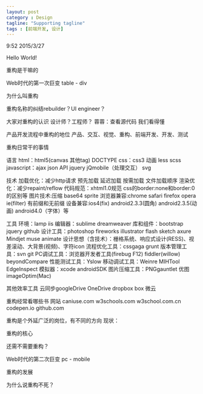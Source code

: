 ```yaml
---
layout: post
category : Design
tagline: "Supporting tagline"
tags : [前端开发, 设计]
---
```


9:52 2015/3/27

Hello World!

重构是干嘛的

Web时代的第一次巨变 table - div

为什么叫重构

重构名称的纠结rebuilder？UI engineer？

大家对重构的认识
设计师？工程师？
蓉蓉：查看源代码 我们看得懂

产品开发流程中重构的地位 产品、交互、视觉、重构、前端开发、开发、测试

重构日常干的事情

语言
html：html5(canvas 其他tag) DOCTYPE
css：css3 动画 less scss
javascript：ajax json API jquery jQmobile（处理交互）
svg

技术
加载优化：减少http请求 预先加载 延迟加载 按需加载 文件加载顺序
渲染优化：减少repaint/reflow
代码规范：xhtml1.0规范 css的border:none和border:0的区别等
图片技术:压缩 base64 sprite
浏览器兼容:chrome safari firefox opera ie(filter) 有前缀和无前缀
设备兼容:ios4(fix) android2.3.3(圆角) android2.3.5(动画) android4.0（字体）等

工具
环境：lamp iis
编辑器：sublime dreamweaver
库和组件：bootstrap jquery github
设计工具：photoshop fireworks illustrator flash sketch axure Mindjet muse animate
设计思想（含技术）：栅格系统、响应式设计(RESS)、视差滚动、大背景(视频)、字符icon
流程优化工具：cssgaga grunt
版本管理工具：svn git
PC调试工具：浏览器开发者工具(firebug F12) fiddler(willow) beyondCompare
性能测试工具：Yslow
移动调试工具：Weinre MIHTool EdgeInspect
模拟器：xcode androidSDK
图片压缩工具：PNGgauntlet 优图 imageOptim(Mac)

其他效率工具
云同步googleDrive OneDrive dropbox box 微云

重构经常看哪些书 网站
caniuse.com
w3schools.com
w3school.com.cn
codepen.io
github.com


重构是个外延广泛的岗位，有不同的方向
现状：


重构的核心



还需不需要重构？

Web时代的第二次巨变 pc - mobile

重构的发展

为什么说重构不死？